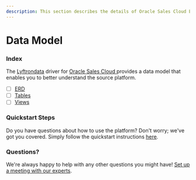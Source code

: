 ```yaml
---
description: This section describes the details of Oracle Sales Cloud ERD, Tables, and Views.
---
```


# Data Model

### Index

The  [Lyftrondata](https://www.lyftrondata.com/) driver for [Oracle Sales Cloud](https://www.lyftrondata.com/integration/oracle-sales-cloud/)[ ](https://www.lyftrondata.com/integration/oracle-sales-cloud/)provides a data model that enables you to better understand the source platform.

* [ ] [ERD](../../../sales-analytics/oracle-sales-cloud/data-model/erd.md)
* [ ] [Tables](../../../sales-analytics/oracle-sales-cloud/data-model/tables.md)
* [ ] [Views](../../../sales-analytics/oracle-sales-cloud/data-model/views.md)

### Quickstart Steps

Do you have questions about how to use the platform? Don't worry; we've got you covered. Simply follow the quickstart instructions [here](../../../../quickstart-steps.md).

### Questions? <a href="#questions" id="questions"></a>

We're always happy to help with any other questions you might have! [Set up a meeting with our experts](https://www.lyftrondata.com/book-a-meeting/).

